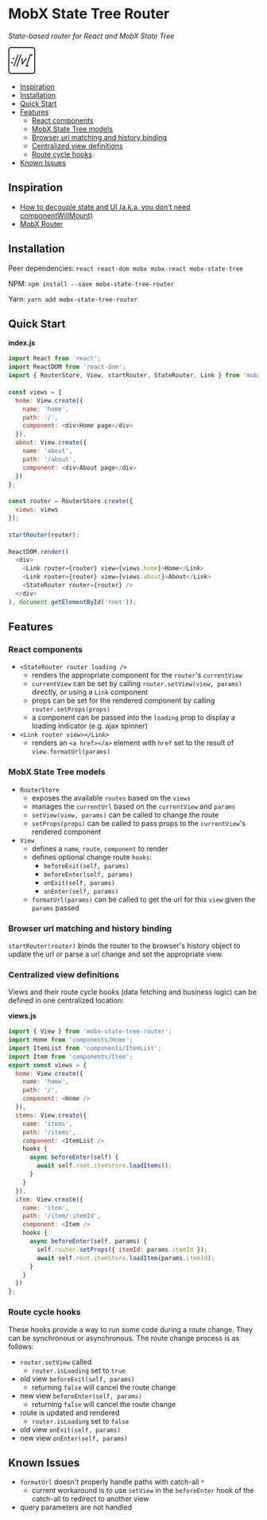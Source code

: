 # MobX State Tree Router <!-- omit in toc -->

_State-based router for React and MobX State Tree_

![MobX State Tree Router icon](media/mobx-state-tree-router.png "MobX State Tree Router icon")

- [Inspiration](#inspiration)
- [Installation](#installation)
- [Quick Start](#quick-start)
- [Features](#features)
  - [React components](#react-components)
  - [MobX State Tree models](#mobx-state-tree-models)
  - [Browser url matching and history binding](#browser-url-matching-and-history-binding)
  - [Centralized view definitions](#centralized-view-definitions)
  - [Route cycle hooks](#route-cycle-hooks)
- [Known Issues](#known-issues)

## Inspiration

* [How to decouple state and UI (a.k.a. you don’t need componentWillMount)](https://hackernoon.com/how-to-decouple-state-and-ui-a-k-a-you-dont-need-componentwillmount-cc90b787aa37)
* [MobX Router](https://github.com/kitze/mobx-router)

## Installation

Peer dependencies: `react react-dom mobx mobx-react mobx-state-tree`

NPM: `npm install --save mobx-state-tree-router`

Yarn: `yarn add mobx-state-tree-router`

## Quick Start

__index.js__
```javascript
import React from 'react';
import ReactDOM from 'react-dom';
import { RouterStore, View, startRouter, StateRouter, Link } from 'mobx-state-tree-router';

const views = {
  home: View.create({
    name: 'home',
    path: '/',
    component: <div>Home page</div>
  }),
  about: View.create({
    name: 'about',
    path: '/about',
    component: <div>About page</div>
  })
};

const router = RouterStore.create({
  views: views
});

startRouter(router);

ReactDOM.render((
  <div>
    <Link router={router} view={views.home}>Home</Link>
    <Link router={router} view={views.about}>About</Link>
    <StateRouter router={router} />
  </div>
), document.getElementById('root'));
```

## Features

### React components

* `<StateRouter router loading />`
  * renders the appropriate component for the `router`'s `currentView`
  * `currentView` can be set by calling `router.setView(view, params)` directly, or using a `Link` component
  * props can be set for the rendered component by calling `router.setProps(props)`
  * a component can be passed into the `loading` prop to display a loading indicator (e.g. ajax spinner)
* `<Link router view></Link>`
  * renders an `<a href></a>` element with `href` set to the result of `view.formatUrl(params)`

### MobX State Tree models

* `RouterStore`
  * exposes the available `routes` based on the `views`
  * manages the `currentUrl` based on the `currentView` and `params`
  * `setView(view, params)` can be called to change the route
  * `setProps(props)` can be called to pass props to the `currentView`'s rendered component
* `View`
  * defines a `name`, `route`, `component` to render
  * defines optional change route `hooks`:
    * `beforeExit(self, params)`
    * `beforeEnter(self, params)`
    * `onExit(self, params)`
    * `onEnter(self, params)`
  * `formatUrl(params)` can be called to get the url for this `view` given the `params` passed

### Browser url matching and history binding

`startRouter(router)` binds the router to the browser's history object to update the url or parse a url change and set the appropriate view.

### Centralized view definitions

Views and their route cycle hooks (data fetching and business logic) can be defined in one centralized location:

__views.js__
```javascript
import { View } from 'mobx-state-tree-router';
import Home from 'components/Home';
import ItemList from 'components/ItemList';
import Item from 'components/Item';
export const views = {
  home: View.create({
    name: 'home',
    path: '/',
    component: <Home />
  }),
  items: View.create({
    name: 'items',
    path: '/items',
    component: <ItemList />
    hooks {
      async beforeEnter(self) {
        await self.root.itemStore.loadItems();
      }
    }
  }),
  item: View.create({
    name: 'item',
    path: '/item/:itemId',
    component: <Item />
    hooks {
      async beforeEnter(self, params) {
        self.router.setProps({ itemId: params.itemId });
        await self.root.itemStore.loadItem(params.itemId);
      }
    }
  })
};
```

### Route cycle hooks

These hooks provide a way to run some code during a route change. They can be synchronous or asynchronous. The route change process is as follows:

* `router.setView` called
  * `router.isLoading` set to `true`
* old view `beforeExit(self, params)`
  * returning `false` will cancel the route change
* new view `beforeEnter(self, params)`
  * returning `false` will cancel the route change
* route is updated and rendered
  * `router.isLoading` set to `false`
* old view `onExit(self, params)`
* new view `onEnter(self, params)`

## Known Issues

* `formatUrl` doesn't properly handle paths with catch-all `*`
  * current workaround is to use `setView` in the `beforeEnter` hook of the catch-all to redirect to another view
* query parameters are not handled

